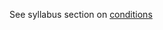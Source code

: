 See syllabus section on [conditions](https://codeyourfuture.github.io/syllabus-master/js-core/week-05/lesson.html#conditionals)
